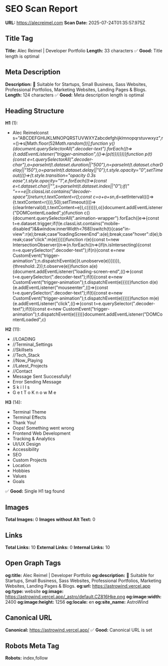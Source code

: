 # SEO Scan Report

**URL:** https://alecreimel.com
**Scan Date:** 2025-07-24T01:35:57.975Z

## Title Tag
**Title:** Alec Reimel | Developer Portfolio
**Length:** 33 characters
✅ **Good:** Title length is optimal

## Meta Description
**Description:** 🚀 Suitable for Startups, Small Business, Sass Websites, Professional Portfolios, Marketing Websites, Landing Pages & Blogs.
**Length:** 124 characters
✅ **Good:** Meta description length is optimal

## Heading Structure
**H1** (1):
- Alec Reimelconst s="ABCDEFGHIJKLMNOPQRSTUVWXYZabcdefghijklmnopqrstuvwxyz",r=()=>s[Math.floor(52*Math.random())];function y(){document.querySelectorAll(".decoder-text").forEach((t=>{t.addEventListener("trigger-animation",(()=>{p(t)}))}))}function p(t){const e=t.querySelectorAll(".decoder-char"),a=parseInt(t.dataset.duration||"500"),n=parseInt(t.dataset.charDelay||"150"),o=parseInt(t.dataset.delay||"0");t.style.opacity="0",setTimeout((()=>{t.style.transition="opacity 0.3s ease",t.style.opacity="1",e.forEach((t=>{const e=t.dataset.char||"",s=parseInt(t.dataset.index||"0");if(" "===e||t.classList.contains("decoder-space"))return;t.textContent=r();const c=o+a+s*n,d=setInterval((()=>{t.textContent=r()}),50);setTimeout((()=>{clearInterval(d),t.textContent=e}),c)}))}),o)}document.addEventListener("DOMContentLoaded",y)function c(){document.querySelectorAll(".animation-wrapper").forEach((e=>{const t=e.dataset.trigger;if(!(e.classList.contains("mobile-disabled")&&window.innerWidth<768))switch(t){case"in-view":r(e);break;case"loadingScreenEnd":a(e);break;case"hover":d(e);break;case"click":m(e)}}))}function r(e){const t=new IntersectionObserver((n=>{n.forEach((n=>{if(n.isIntersecting){const n=e.querySelector(".decoder-text");if(n){const e=new CustomEvent("trigger-animation");n.dispatchEvent(e)}t.unobserve(e)}}))}),{threshold:.2});t.observe(e)}function a(e){document.addEventListener("loading-screen-end",(()=>{const t=e.querySelector(".decoder-text");if(t){const e=new CustomEvent("trigger-animation");t.dispatchEvent(e)}}))}function d(e){e.addEventListener("mouseenter",(()=>{const t=e.querySelector(".decoder-text");if(t){const e=new CustomEvent("trigger-animation");t.dispatchEvent(e)}}))}function m(e){e.addEventListener("click",(()=>{const t=e.querySelector(".decoder-text");if(t){const e=new CustomEvent("trigger-animation");t.dispatchEvent(e)}}))}document.addEventListener("DOMContentLoaded",c)

**H2** (11):
- //LOADING
- //Terminal_Settings
- //Skillsets
- //Tech_Stack
- //Now_Playing
- //Latest_Projects
- //Contact
- Message Sent Successfully!
- Error Sending Message
- S k i l l s
- G e t  T o  K n o w  M e

**H3** (14):
- Terminal Theme
- Terminal Effects
- Thank You!
- Oops! Something went wrong
- Frontend Web Development
- Tracking & Analytics
- UI/UX Design
- Accessibility
- SEO
- Custom Projects
- Location
- Hobbies
- Values
- Goals

✅ **Good:** Single H1 tag found

## Images
**Total Images:** 0
**Images without Alt Text:** 0

## Links
**Total Links:** 10
**External Links:** 0
**Internal Links:** 10

## Open Graph Tags
**og:title:** Alec Reimel | Developer Portfolio
**og:description:** 🚀 Suitable for Startups, Small Business, Sass Websites, Professional Portfolios, Marketing Websites, Landing Pages & Blogs.
**og:url:** https://astrowind.vercel.app
**og:type:** website
**og:image:** https://astrowind.vercel.app/_astro/default.CZ816Hke.png
**og:image:width:** 2400
**og:image:height:** 1256
**og:locale:** en
**og:site_name:** AstroWind

## Canonical URL
**Canonical:** https://astrowind.vercel.app/
✅ **Good:** Canonical URL is set

## Robots Meta Tag
**Robots:** index,follow

